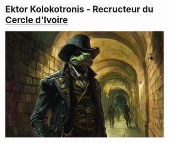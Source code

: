 # Ektor Kolokotronis - Recructeur du [Cercle d'Ivoire](../../VILLES/Rovtal.md#le-cercle-divoire---club-de-combat-mondain)
![Ektor Kolokotronis](../../../_images/EktorKolokotronis.png)